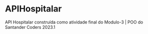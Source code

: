 # APIHospitalar
API Hospitalar construída como atividade final do Modulo-3 | POO do Santander Coders 2023.1
